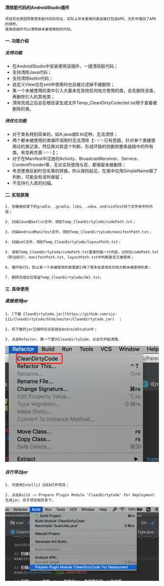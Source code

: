 #### 清除脏代码的AndroidStudio插件
```
项目历史原因导致很多脏代码的存在，实际上并未使用的类会被打包进APK，无形中增加了APK的体积。
使用该插件可以清除掉未被使用到的代码。
```
#### 一. 功能介绍
##### 支持功能
* 在AndroidStudio中安装使用该插件，一键清除脏代码；
* 支持清除Java代码；
* 支持清除kotlin代码；
* 自定义View仅在xml中使用时也会被过滤掉不被删除；
* 某一个未被使用的类中引入大量未在其他任何地方使用的类，会先删除该类，再删除引入的其他类；
* 清除完成之后会在根目录生成文件Temp_CleanDirtyCode/del.txt用于查看被删除的类。
##### 待优化功能
* 对于类名特别简单的，如A.java或B.kt这种，无法清除；
* 两个都未被使用的类循环调用时无法清除【✨✨✨已有思路，针对单个类被使用过的类记录，然后再对其逐个判断，形成环路的则删除整条链路中的所有类。有空再完善✨✨✨】；
* 对于在Manifest中注册的Activity、BroadcastReceiver、Service、ContentProvider等，无论实际使用与否，都保留未做删除；
* 考虑使用反射时包名等的拼接，所以保险起见，在类中仅用SimpleName做了判断，可能会有误判保留；
* 不支持引入库的扫描。
#### 二. 实现原理
```
1. 忽略根目录下的gradle、.gradle、libs、.idea、androidTest四个文件夹中的内容；

2. 扫描Java或kotlin文件，得到Temp_CleanDirtyCode/codePath.txt；

3. 扫描AndroidManifest文件，得到Temp_CleanDirtyCode/manifestPath.txt；

4. 扫描xml文件，得到Temp_CleanDirtyCode/layoutPath.txt；

5. 读取Temp_CleanDirtyCode/codePath.txt里面的每一行内容，分别在codePath.txt（除当前行）、manifestPath.txt、layoutPath.txt中判断是否又被使用；

6. 循环执行5，防止某一个未被使用的类里面引用了很多在其他任何地方都未被使用的类；

7. 删除完成后仅保留Temp_CleanDirtyCode/del.txt。
```
#### 三. 具体使用
##### 直接使用jar
```
1. [下载 CleanDirtyCode.jar](https://github.com/xjz-111/CleanDirtyCode/blob/master/CleanDirtyCode.jar)  ；

2. 将下载的jar已插件形式安装在AndroidStudio中；

3. 点击Refactor，第一个便为CleanDirtyCode，点击可开始清理。
```
![image](https://github.com/xjz-111/CleanDirtyCode/blob/master/img/use.png)

##### 自行导出jar
```
1. 可使用IntelliJ IDEA打开项目；

2. 点击Build -> Prepare Plugin Module 'CleanDirtyCode' For Deployment 生成jar，存于项目根目录下。
```
![image](https://github.com/xjz-111/CleanDirtyCode/blob/master/img/export.png)


